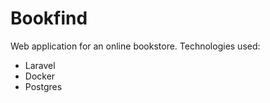 # Bookfind
Web application for an online bookstore.
Technologies used:
- Laravel
- Docker
- Postgres

